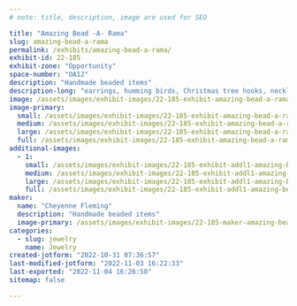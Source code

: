 ```yaml
---
# note: title, description, image are used for SEO

title: "Amazing Bead -A- Rama"
slug: amazing-bead-a-rama
permalink: /exhibits/amazing-bead-a-rama/
exhibit-id: 22-185
exhibit-zone: "Opportunity"
space-number: "OA12"
description: "Handmade beaded items"
description-long: "earrings, humming birds, Christmas tree hooks, necklaces, chewlery "
image: /assets/images/exhibit-images/22-185-exhibit-amazing-bead-a-rama-f63733f8-7846-4e50-8bd8-64bec8cbd58a-large.jpeg
image-primary: 
  small: /assets/images/exhibit-images/22-185-exhibit-amazing-bead-a-rama-f63733f8-7846-4e50-8bd8-64bec8cbd58a-small.jpeg
  medium: /assets/images/exhibit-images/22-185-exhibit-amazing-bead-a-rama-f63733f8-7846-4e50-8bd8-64bec8cbd58a-medium.jpeg
  large: /assets/images/exhibit-images/22-185-exhibit-amazing-bead-a-rama-f63733f8-7846-4e50-8bd8-64bec8cbd58a-large.jpeg
  full: /assets/images/exhibit-images/22-185-exhibit-amazing-bead-a-rama-f63733f8-7846-4e50-8bd8-64bec8cbd58a-full.jpeg
additional-images: 
  - 1:
    small: /assets/images/exhibit-images/22-185-exhibit-addl1-amazing-bead-a-rama-fb856a65-1c58-4bc6-9a17-4f22c083095c-small.jpeg
    medium: /assets/images/exhibit-images/22-185-exhibit-addl1-amazing-bead-a-rama-fb856a65-1c58-4bc6-9a17-4f22c083095c-medium.jpeg
    large: /assets/images/exhibit-images/22-185-exhibit-addl1-amazing-bead-a-rama-fb856a65-1c58-4bc6-9a17-4f22c083095c-large.jpeg
    full: /assets/images/exhibit-images/22-185-exhibit-addl1-amazing-bead-a-rama-fb856a65-1c58-4bc6-9a17-4f22c083095c-full.jpeg
maker: 
  name: "Cheyenne Fleming"
  description: "Handmade beaded items"
  image-primary: /assets/images/exhibit-images/22-185-maker-amazing-bead-a-rama-5807a57f-e7db-48f6-bc9f-6861e21950bc-medium.jpeg
categories: 
  - slug: jewelry
    name: Jewelry
created-jotform: "2022-10-31 07:36:57"
last-modified-jotform: "2022-11-03 16:22:33"
last-exported: "2022-11-04 16:26:50"
sitemap: false

---
```

